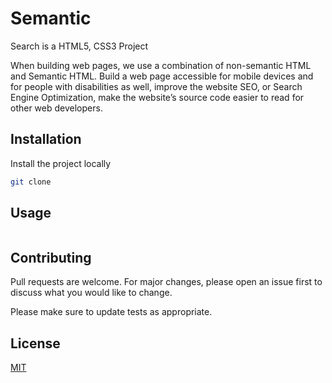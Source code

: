
# Semantic

Search is a HTML5, CSS3  Project

When building web pages, we use a combination of non-semantic HTML and Semantic HTML. 
Build a web page accessible for mobile devices and for people with disabilities as well, improve the website SEO, or Search Engine Optimization, make the website’s source code easier to read for other web developers.


## Installation

Install the project locally
```bash
git clone 
```

## Usage

```python


```

## Contributing
Pull requests are welcome. For major changes, please open an issue first to discuss what you would like to change.

Please make sure to update tests as appropriate.

## License
[MIT](https://choosealicense.com/licenses/mit/)
